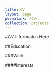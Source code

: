 ```yaml
---
title: CV
layout: page
permalink: /CV/
collection: projects
---
```



#CV Information Here

##Education

###Work

####Interests

